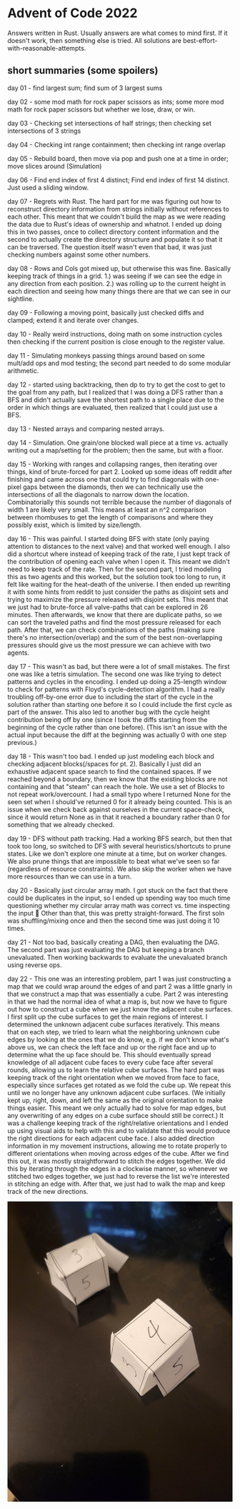 # Advent of Code 2022

Answers written in Rust. Usually answers are what comes
to mind first. If it doesn't work, then something else is tried.
All solutions are best-effort-with-reasonable-attempts.

## short summaries (some spoilers)
day 01 - find largest sum; find sum of 3 largest sums

day 02 - some mod math for rock paper scissors as ints; some more mod math for rock paper scissors but whether we lose, draw, or win.

day 03 - Checking set intersections of half strings; then checking set intersections of 3 strings

day 04 - Checking int range containment; then checking int range overlap

day 05 - Rebuild board, then move via pop and push one at a time in order; move slices around (Simulation)

day 06 - Find end index of first 4 distinct; Find end index of first 14 distinct. Just used a sliding window.

day 07 - Regrets with Rust. The hard part for me was figuring out how to reconstruct directory information from strings initially without references to each other. This meant that we couldn't build the map as we were reading the data due to Rust's ideas of ownership and whatnot. I ended up doing this in two passes, once to collect directory content information and the second to actually create the directory structure and populate it so that it can be traversed. The question itself wasn't even that bad, it was just checking numbers against some other numbers.

day 08 - Rows and Cols got mixed up, but otherwise this was fine. Basically keeping track of things in a grid. 1.) was seeing if we can see the edge in any direction from each position. 2.) was rolling up to the current height in each direction and seeing how many things there are that we can see in our sightline.

day 09 - Following a moving point, basically just checked diffs and clamped; extend it and iterate over changes.

day 10 - Really weird instructions, doing math on some instruction cycles then checking if the current position is close enough to the register value.

day 11 - Simulating monkeys passing things around based on some mult/add ops and mod testing; the second part needed to do some modular arithmetic.

day 12 - started using backtracking, then dp to try to get the cost to get to the goal from any path, but I realized that I was doing a DFS rather than a BFS and didn't actually save the shortest path to a single place due to the order in which things are evaluated, then realized that I could just use a BFS.

day 13 - Nested arrays and comparing nested arrays.

day 14 - Simulation. One grain/one blocked wall piece at a time vs. actually writing out a map/setting for the problem; then the same, but with a floor.

day 15 - Working with ranges and collapsing ranges, then iterating over things, kind of brute-forced for part 2. Looked up some ideas off reddit after finishing and came across one that could try to find diagonals with one-pixel gaps between the diamonds, then we can technically use the intersections of all the diagonals to narrow down the location. Combinatorially this sounds not terrible because the number of diagonals of width 1 are likely very small. This means at least an n^2 comparison between rhombuses to get the length of comparisons and where they possibly exist, which is limited by size/length. 

day 16 - This was painful. I started doing BFS with state (only paying attention to distances to the next valve) and that worked well enough. I also did a shortcut where instead of keeping track of the rate, I just kept track of the contribution of opening each valve when I open it. This meant we didn't need to keep track of the rate. Then for the second part, I tried modeling this as two agents and this worked, but the solution took too long to run, it felt like waiting for the heat-death of the universe. I then ended up rewriting it with some hints from reddit to just consider the paths as disjoint sets and trying to maximize the pressure released with disjoint sets. This meant that we just had to brute-force all valve-paths that can be explored in 26 minutes. Then afterwards, we know that there are duplicate paths, so we can sort the traveled paths and find the most pressure released for each path. After that, we can check combinations of the paths (making sure there's no intersection/overlap) and the sum of the best non-overlapping pressures should give us the most pressure we can achieve with two agents. 

day 17 - This wasn't as bad, but there were a lot of small mistakes. The first one was like a tetris simulation. The second one was like trying to detect patterns and cycles in the encoding. I ended up doing a 25-length window to check for patterns with Floyd's cycle-detection algorithm. I had a really troubling off-by-one error due to including the start of the cycle in the solution rather than starting one before it so I could include the first cycle as part of the answer. This also led to another bug with the cycle height contribution being off by one (since I took the diffs starting from the beginning of the cycle rather than one before). (This isn't an issue with the actual input because the diff at the beginning was actually 0 with one step previous.)

day 18 - This wasn't too bad. I ended up just modeling each block and checking adjacent blocks(/spaces for pt. 2). Basically I just did an exhaustive adjacent space search to find the contained spaces. If we reached beyond a boundary, then we know that the existing blocks are not containing and that "steam" can reach the hole. We use a set of Blocks to not repeat work/overcount. I had a small typo where I returned None for the seen set when I should've returned 0 for it already being counted. This is an issue when we check back against ourselves in the current space-check, since it would return None as in that it reached a boundary rather than 0 for something that we already checked.

day 19 - DFS without path tracking. Had a working BFS search, but then that took too long, so switched to DFS with several heuristics/shortcuts to prune states. Like we don't explore one minute at a time, but on worker changes. We also prune things that are impossible to beat what we've seen so far (regardless of resource constraints). We also skip the worker when we have more resources than we can use in a turn. 

day 20 - Basically just circular array math. I got stuck on the fact that there could be duplicates in the input, so I ended up spending way too much time questioning whether my circular array math was correct vs. time inspecting the input :facepalm: Other than that, this was pretty straight-forward. The first soln was shuffling/mixing once and then the second time was just doing it 10 times.

day 21 - Not too bad, basically creating a DAG, then evaluating the DAG. The second part was just evaluating the DAG but keeping a branch unevaluated. Then working backwards to evaluate the unevaluated branch using reverse ops.

day 22 - This one was an interesting problem, part 1 was just constructing a map that we could wrap around the edges of and part 2 was a little gnarly in that we construct a map that was essentially a cube. Part 2 was interesting in that we had the normal idea of what a map is, but now we have to figure out how to construct a cube when we just know the adjacent cube surfaces. I first split up the cube surfaces to get the main regions of interest. I determined the unknown adjacent cube surfaces iteratively. This means that on each step, we tried to learn what the neighboring unknown cube edges by looking at the ones that we do know, e.g. if we don't know what's above us, we can check the left face and up or the right face and up to determine what the up face should be. This should eventually spread knowledge of all adjacent cube faces to every cube face after several rounds, allowing us to learn the relative cube surfaces. The hard part was keeping track of the right orientation when we moved from face to face, especially since surfaces get rotated as we fold the cube up. We repeat this until we no longer have any unknown adjacent cube surfaces. (We initially kept up, right, down, and left the same as the original orientation to make things easier. This meant we only actually had to solve for map edges, but any overwriting of any edges on a cube surface should still be correct.) It was a challenge keeping track of the right/relative orientations and I ended up using visual aids to help with this and to validate that this would produce the right directions for each adjacent cube face. I also added direction information in my movement instructions, allowing me to rotate properly to different orientations when moving across edges of the cube. After we find this out, it was mostly straightforward to stitch the edges together. We did this by iterating through the edges in a clockwise manner, so whenever we stitched two edges together, we just had to reverse the list we're interested in stitching an edge with. After that, we just had to walk the map and keep track of the new directions.

![visual aid for picturing cubes and directions](./day22/cubes.jpg)